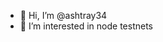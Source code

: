 - 👋 Hi, I’m @ashtray34
- 👀 I’m interested in node testnets

<!---
ashtray34/ashtray34 is a ✨ special ✨ repository because its `README.md` (this file) appears on your GitHub profile.
You can click the Preview link to take a look at your changes.
--->
